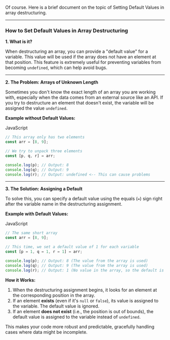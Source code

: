 Of course. Here is a brief document on the topic of Setting Default Values in array destructuring.

---

### How to Set Default Values in Array Destructuring

**1. What is it?**

When destructuring an array, you can provide a "default value" for a variable. This value will be used if the array does not have an element at that position. This feature is extremely useful for preventing variables from becoming `undefined`, which can help avoid bugs.

---

**2. The Problem: Arrays of Unknown Length**

Sometimes you don't know the exact length of an array you are working with, especially when the data comes from an external source like an API. If you try to destructure an element that doesn't exist, the variable will be assigned the value `undefined`.

**Example without Default Values:**

JavaScript

```JavaScript
// This array only has two elements
const arr = [8, 9];

// We try to unpack three elements
const [p, q, r] = arr;

console.log(p); // Output: 8
console.log(q); // Output: 9
console.log(r); // Output: undefined <-- This can cause problems
```

---

**3. The Solution: Assigning a Default**

To solve this, you can specify a default value using the equals (`=`) sign right after the variable name in the destructuring assignment.

**Example with Default Values:**

JavaScript

```JavaScript
// The same short array
const arr = [8, 9];

// This time, we set a default value of 1 for each variable
const [p = 1, q = 1, r = 1] = arr;

console.log(p); // Output: 8 (The value from the array is used)
console.log(q); // Output: 9 (The value from the array is used)
console.log(r); // Output: 1 (No value in the array, so the default is used)
```

**How it Works:**

1. When the destructuring assignment begins, it looks for an element at the corresponding position in the array.
2. If an element **exists** (even if it's `null` or `false`), its value is assigned to the variable. The default value is ignored.
3. If an element **does not exist** (i.e., the position is out of bounds), the default value is assigned to the variable instead of `undefined`.

This makes your code more robust and predictable, gracefully handling cases where data might be incomplete.
